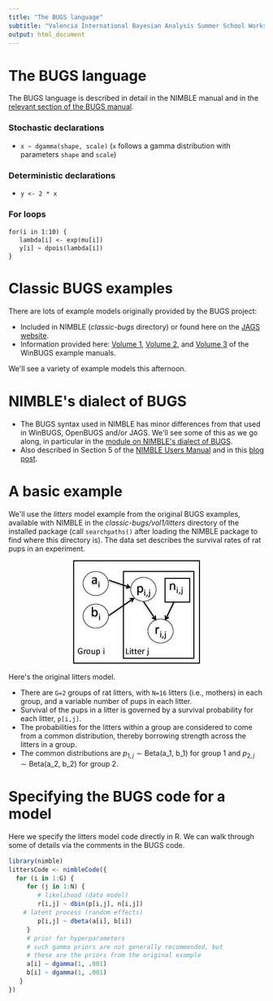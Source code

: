 ```yaml
---
title: "The BUGS language"
subtitle: "Valencia International Bayesian Analysis Summer School Workshop"
output: html_document
---
```





# The BUGS language

The BUGS language is described in detail in the NIMBLE manual and in the [relevant section of the BUGS manual](http://www.openbugs.net/Manuals/ModelSpecification.html). 

### Stochastic declarations

  - `x ~ dgamma(shape, scale)` (`x` follows a gamma distribution with parameters `shape` and `scale`)

### Deterministic declarations

  - `y <- 2 * x`

### For loops

```
for(i in 1:10) {
   lambda[i] <- exp(mu[i])
   y[i] ~ dpois(lambda[i])
}
```

# Classic BUGS examples

There are lots of example models originally provided by the BUGS project:

  - Included in NIMBLE (*classic-bugs* directory) or found here on the [JAGS website](https://sourceforge.net/projects/mcmc-jags/files/Examples/).
  - Information provided here: [Volume 1](http://www.mrc-bsu.cam.ac.uk/wp-content/uploads/WinBUGS_Vol1.pdf), [Volume 2](http://www.mrc-bsu.cam.ac.uk/wp-content/uploads/WinBUGS_Vol2.pdf), and [Volume 3](http://www.mrc-bsu.cam.ac.uk/wp-content/uploads/WinBUGS_Vol3.pdf) of the WinBUGS example manuals.

We'll see a variety of example models this afternoon.

# NIMBLE's dialect of BUGS

   - The BUGS syntax used in NIMBLE has minor differences from that used in WinBUGS, OpenBUGS and/or JAGS. We'll see some of this as we go along, in particular in the [module on NIMBLE's dialect of BUGS](3.1_nimble_bugs_slides.html).
   - Also described in Section 5 of the [NIMBLE Users Manual](https://r-nimble.org/manuals/NimbleUserManual.pdf) and in this [blog post](https://r-nimble.org/quick-guide-for-converting-from-jags-or-bugs-to-nimble).

# A basic example


We'll use the *litters* model example from the original BUGS examples, available with NIMBLE in the *classic-bugs/vol1/litters* directory of the installed package (call ```searchpaths()``` after loading the NIMBLE package to find where this directory is). The data set describes the survival rates of rat pups in an experiment.

<center><img src="littersDAG.jpg"></center>

Here's the original litters model.

 - There are ```G=2``` groups of rat litters, with ```N=16```  litters (i.e., mothers) in each group, and a variable number of pups in each litter.
 - Survival of the pups in a litter is governed by a survival probability for each litter, ```p[i,j]```.
 - The probabilities for the litters within a group are considered to come from a common distribution, thereby borrowing strength across the litters in a group.
 - The common distributions are $p_{1,j} \sim \mbox{Beta(a_1, b_1)}$ for group 1 and $p_{2,j} \sim \mbox{Beta(a_2, b_2)}$ for group 2.

# Specifying the BUGS code for a model

Here we specify the litters model code directly in R. We can walk through some of details via the comments in the BUGS code.


```r
library(nimble)
littersCode <- nimbleCode({
  for (i in 1:G) {
     for (j in 1:N) {
     	# likelihood (data model)
        r[i,j] ~ dbin(p[i,j], n[i,j])
	# latent process (random effects)
        p[i,j] ~ dbeta(a[i], b[i]) 
     }
     # prior for hyperparameters
     # such gamma priors are not generally recommended, but
     # these are the priors from the original example
     a[i] ~ dgamma(1, .001)
     b[i] ~ dgamma(1, .001)
   }
})
```

